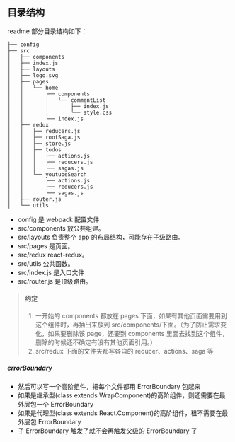 ## 目录结构
readme
部分目录结构如下：

```
├── config
├── src
│   ├── components
│   ├── index.js
│   ├── layouts
│   ├── logo.svg
│   ├── pages
│   │   └── home
│   │       ├── components
│   │       │   └── commentList
│   │       │       ├── index.js
│   │       │       └── style.css
│   │       └── index.js
│   ├── redux
│   │   ├── reducers.js
│   │   ├── rootSaga.js
│   │   ├── store.js
│   │   ├── todos
│   │   │   ├── actions.js
│   │   │   ├── reducers.js
│   │   │   └── sagas.js
│   │   └── youtubeSearch
│   │       ├── actions.js
│   │       ├── reducers.js
│   │       └── sagas.js
│   ├── router.js
│   └── utils
```

- config 是 webpack 配置文件
- src/components 放公共组建。
- src/layouts 负责整个 app 的布局结构，可能存在子级路由。
- src/pages 是页面。
- src/redux react-redux。
- src/utils 公共函数。
- src/index.js 是入口文件
- src/router.js 是顶级路由。

> #### 约定
>
> 1.  一开始的 components 都放在 pages 下面，如果有其他页面需要用到这个组件时，再抽出来放到 src/components/下面。（为了防止需求变化，如果要删除该 page，还要到 components 里面去找到这个组件，删除的时候还不确定有没有其他页面引用。）
> 2.  src/redux 下面的文件夹都写各自的 reducer、actions、saga 等

##### errorBoundary

- 然后可以写一个高阶组件，把每个文件都用 ErrorBoundary 包起来
- 如果是继承型(class extends WrapComponent)的高阶组件，则还需要在最外层包一个 ErrorBoundary
- 如果是代理型(class extends React.Component)的高阶组件，租不需要在最外层包 ErrorBoundary
- 子 ErrorBoundary 触发了就不会再触发父级的 ErrorBoundary 了
